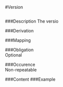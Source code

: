 #Version


##  

###Description
The versio 

###Derivation


###Mapping
 

###Obligation	
Optional
 

###Occurence	
Non-repeatable

###Content 
###Example

